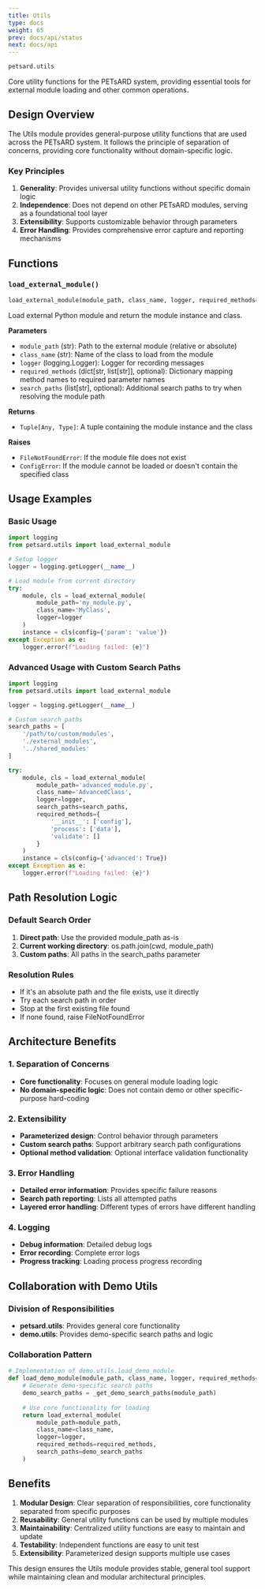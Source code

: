 ```yaml
---
title: Utils
type: docs
weight: 65
prev: docs/api/status
next: docs/api
---
```


```python
petsard.utils
```

Core utility functions for the PETsARD system, providing essential tools for external module loading and other common operations.

## Design Overview

The Utils module provides general-purpose utility functions that are used across the PETsARD system. It follows the principle of separation of concerns, providing core functionality without domain-specific logic.

### Key Principles

1. **Generality**: Provides universal utility functions without specific domain logic
2. **Independence**: Does not depend on other PETsARD modules, serving as a foundational tool layer
3. **Extensibility**: Supports customizable behavior through parameters
4. **Error Handling**: Provides comprehensive error capture and reporting mechanisms

## Functions

### `load_external_module()`

```python
load_external_module(module_path, class_name, logger, required_methods=None, search_paths=None)
```

Load external Python module and return the module instance and class.

**Parameters**

- `module_path` (str): Path to the external module (relative or absolute)
- `class_name` (str): Name of the class to load from the module
- `logger` (logging.Logger): Logger for recording messages
- `required_methods` (dict[str, list[str]], optional): Dictionary mapping method names to required parameter names
- `search_paths` (list[str], optional): Additional search paths to try when resolving the module path

**Returns**

- `Tuple[Any, Type]`: A tuple containing the module instance and the class

**Raises**

- `FileNotFoundError`: If the module file does not exist
- `ConfigError`: If the module cannot be loaded or doesn't contain the specified class

## Usage Examples

### Basic Usage

```python
import logging
from petsard.utils import load_external_module

# Setup logger
logger = logging.getLogger(__name__)

# Load module from current directory
try:
    module, cls = load_external_module(
        module_path='my_module.py',
        class_name='MyClass',
        logger=logger
    )
    instance = cls(config={'param': 'value'})
except Exception as e:
    logger.error(f"Loading failed: {e}")
```

### Advanced Usage with Custom Search Paths

```python
import logging
from petsard.utils import load_external_module

logger = logging.getLogger(__name__)

# Custom search paths
search_paths = [
    '/path/to/custom/modules',
    './external_modules',
    '../shared_modules'
]

try:
    module, cls = load_external_module(
        module_path='advanced_module.py',
        class_name='AdvancedClass',
        logger=logger,
        search_paths=search_paths,
        required_methods={
            '__init__': ['config'],
            'process': ['data'],
            'validate': []
        }
    )
    instance = cls(config={'advanced': True})
except Exception as e:
    logger.error(f"Loading failed: {e}")
```

## Path Resolution Logic

### Default Search Order

1. **Direct path**: Use the provided module_path as-is
2. **Current working directory**: os.path.join(cwd, module_path)
3. **Custom paths**: All paths in the search_paths parameter

### Resolution Rules

- If it's an absolute path and the file exists, use it directly
- Try each search path in order
- Stop at the first existing file found
- If none found, raise FileNotFoundError

## Architecture Benefits

### 1. Separation of Concerns
- **Core functionality**: Focuses on general module loading logic
- **No domain-specific logic**: Does not contain demo or other specific-purpose hard-coding

### 2. Extensibility
- **Parameterized design**: Control behavior through parameters
- **Custom search paths**: Support arbitrary search path configurations
- **Optional method validation**: Optional interface validation functionality

### 3. Error Handling
- **Detailed error information**: Provides specific failure reasons
- **Search path reporting**: Lists all attempted paths
- **Layered error handling**: Different types of errors have different handling

### 4. Logging
- **Debug information**: Detailed debug logs
- **Error recording**: Complete error logs
- **Progress tracking**: Loading process progress recording

## Collaboration with Demo Utils

### Division of Responsibilities
- **petsard.utils**: Provides general core functionality
- **demo.utils**: Provides demo-specific search paths and logic

### Collaboration Pattern
```python
# Implementation of demo.utils.load_demo_module
def load_demo_module(module_path, class_name, logger, required_methods=None):
    # Generate demo-specific search paths
    demo_search_paths = _get_demo_search_paths(module_path)
    
    # Use core functionality for loading
    return load_external_module(
        module_path=module_path,
        class_name=class_name,
        logger=logger,
        required_methods=required_methods,
        search_paths=demo_search_paths
    )
```

## Benefits

1. **Modular Design**: Clear separation of responsibilities, core functionality separated from specific purposes
2. **Reusability**: General utility functions can be used by multiple modules
3. **Maintainability**: Centralized utility functions are easy to maintain and update
4. **Testability**: Independent functions are easy to unit test
5. **Extensibility**: Parameterized design supports multiple use cases

This design ensures the Utils module provides stable, general tool support while maintaining clean and modular architectural principles.